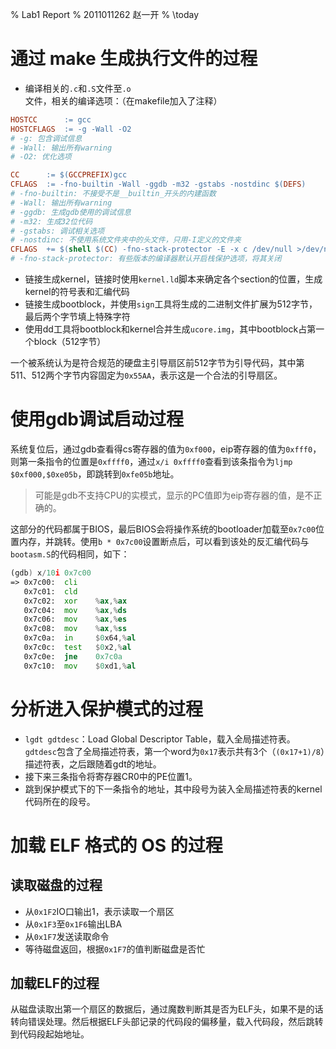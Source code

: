 % Lab1 Report
% 2011011262 赵一开
% \today

# 通过 make 生成执行文件的过程

- 编译相关的`.c`和`.S`文件至`.o`文件，相关的编译选项：（在makefile加入了注释）

```makefile
HOSTCC      := gcc
HOSTCFLAGS  := -g -Wall -O2
# -g: 包含调试信息
# -Wall: 输出所有warning
# -O2: 优化选项

CC      := $(GCCPREFIX)gcc
CFLAGS  := -fno-builtin -Wall -ggdb -m32 -gstabs -nostdinc $(DEFS)
# -fno-builtin: 不接受不是__builtin_开头的内建函数
# -Wall: 输出所有warning
# -ggdb: 生成gdb使用的调试信息
# -m32: 生成32位代码
# -gstabs: 调试相关选项
# -nostdinc: 不使用系统文件夹中的头文件，只用-I定义的文件夹
CFLAGS  += $(shell $(CC) -fno-stack-protector -E -x c /dev/null >/dev/null 2>&1 && echo -fno-stack-protector)
# -fno-stack-protector: 有些版本的编译器默认开启栈保护选项，将其关闭
```

- 链接生成kernel，链接时使用`kernel.ld`脚本来确定各个section的位置，生成kernel的符号表和汇编代码
- 链接生成bootblock，并使用`sign`工具将生成的二进制文件扩展为512字节，最后两个字节填上特殊字符
- 使用dd工具将bootblock和kernel合并生成`ucore.img`，其中bootblock占第一个block（512字节）

一个被系统认为是符合规范的硬盘主引导扇区前512字节为引导代码，其中第511、512两个字节内容固定为`0x55AA`，表示这是一个合法的引导扇区。

# 使用gdb调试启动过程

系统复位后，通过gdb查看得cs寄存器的值为`0xf000`，eip寄存器的值为`0xfff0`，则第一条指令的位置是`0xffff0`，通过`x/i 0xffff0`查看到该条指令为`ljmp $0xf000,$0xe05b`，即跳转到`0xfe05b`地址。

> 可能是gdb不支持CPU的实模式，显示的PC值即为eip寄存器的值，是不正确的。

这部分的代码都属于BIOS，最后BIOS会将操作系统的bootloader加载至`0x7c00`位置内存，并跳转。使用`b * 0x7c00`设置断点后，可以看到该处的反汇编代码与`bootasm.S`的代码相同，如下：

```asm
(gdb) x/10i 0x7c00
=> 0x7c00:  cli
   0x7c01:  cld
   0x7c02:  xor    %ax,%ax
   0x7c04:  mov    %ax,%ds
   0x7c06:  mov    %ax,%es
   0x7c08:  mov    %ax,%ss
   0x7c0a:  in     $0x64,%al
   0x7c0c:  test   $0x2,%al
   0x7c0e:  jne    0x7c0a
   0x7c10:  mov    $0xd1,%al
```

# 分析进入保护模式的过程

- `lgdt gdtdesc`：Load Global Descriptor Table，载入全局描述符表。`gdtdesc`包含了全局描述符表，第一个word为`0x17`表示共有3个（`(0x17+1)/8`）描述符表，之后跟随着gdt的地址。
- 接下来三条指令将寄存器CR0中的PE位置1。
- 跳到保护模式下的下一条指令的地址，其中段号为装入全局描述符表的kernel代码所在的段号。

# 加载 ELF 格式的 OS 的过程

## 读取磁盘的过程

- 从`0x1F2`IO口输出1，表示读取一个扇区
- 从`0x1F3`至`0x1F6`输出LBA
- 从`0x1F7`发送读取命令
- 等待磁盘返回，根据`0x1F7`的值判断磁盘是否忙

## 加载ELF的过程

从磁盘读取出第一个扇区的数据后，通过魔数判断其是否为ELF头，如果不是的话转向错误处理。然后根据ELF头部记录的代码段的偏移量，载入代码段，然后跳转到代码段起始地址。
